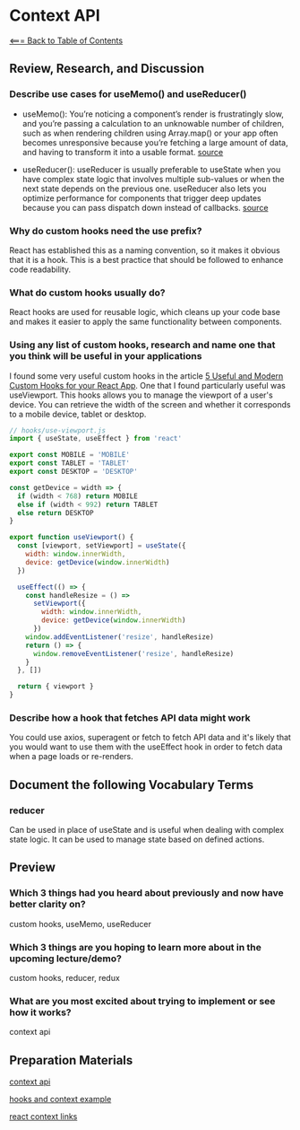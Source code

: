 # Context API

[<=== Back to Table of Contents](https://peterjast.github.io/reading-notes/)

## Review, Research, and Discussion

### Describe use cases for useMemo() and useReducer()

* useMemo(): You’re noticing a component’s render is frustratingly slow, and you’re passing a calculation to an unknowable number of children, such as when rendering children using Array.map() or your app often becomes unresponsive because you’re fetching a large amount of data, and having to transform it into a usable format. [source](https://maxrozen.com/understanding-when-use-usememo)

* useReducer(): useReducer is usually preferable to useState when you have complex state logic that involves multiple sub-values or when the next state depends on the previous one. useReducer also lets you optimize performance for components that trigger deep updates because you can pass dispatch down instead of callbacks. [source](https://reactjs.org/docs/hooks-reference.html#:~:text=useReducer%20is%20usually%20preferable%20to,dispatch%20down%20instead%20of%20callbacks.)

### Why do custom hooks need the use prefix?

React has established this as a naming convention, so it makes it obvious that it is a hook. This is a best practice that should be followed to enhance code readability.

### What do custom hooks usually do?

React hooks are used for reusable logic, which cleans up your code base and makes it easier to apply the same functionality between components.

### Using any list of custom hooks, research and name one that you think will be useful in your applications

I found some very useful custom hooks in the article [5 Useful and Modern Custom Hooks for your React App](https://dev.to/viclafouch/5-useful-and-modern-custom-hooks-for-your-react-app-3dl). One that I found particularly useful was useViewport. This hooks allows you to manage the viewport of a user's device. You can retrieve the width of the screen and whether it corresponds to a mobile device, tablet or desktop.

```javascript
// hooks/use-viewport.js
import { useState, useEffect } from 'react'

export const MOBILE = 'MOBILE'
export const TABLET = 'TABLET'
export const DESKTOP = 'DESKTOP'

const getDevice = width => {
  if (width < 768) return MOBILE
  else if (width < 992) return TABLET
  else return DESKTOP
}

export function useViewport() {
  const [viewport, setViewport] = useState({
    width: window.innerWidth,
    device: getDevice(window.innerWidth)
  })

  useEffect(() => {
    const handleResize = () =>
      setViewport({
        width: window.innerWidth,
        device: getDevice(window.innerWidth)
      })
    window.addEventListener('resize', handleResize)
    return () => {
      window.removeEventListener('resize', handleResize)
    }
  }, [])

  return { viewport }
}
```

### Describe how a hook that fetches API data might work

You could use axios, superagent or fetch to fetch API data and it's likely that you would want to use them with the useEffect hook in order to fetch data when a page loads or re-renders.

## Document the following Vocabulary Terms

### reducer

Can be used in place of useState and is useful when dealing with complex state logic. It can be used to manage state based on defined actions.

## Preview

### Which 3 things had you heard about previously and now have better clarity on?

custom hooks, useMemo, useReducer

### Which 3 things are you hoping to learn more about in the upcoming lecture/demo?

custom hooks, reducer, redux

### What are you most excited about trying to implement or see how it works?

context api

## Preparation Materials

[context api](https://reactjs.org/docs/context.html)

[hooks and context example](https://medium.com/swlh/snackbars-in-react-an-exercise-in-hooks-and-context-299b43fd2a2b)

[react context links](https://github.com/diegohaz/awesome-react-context)
